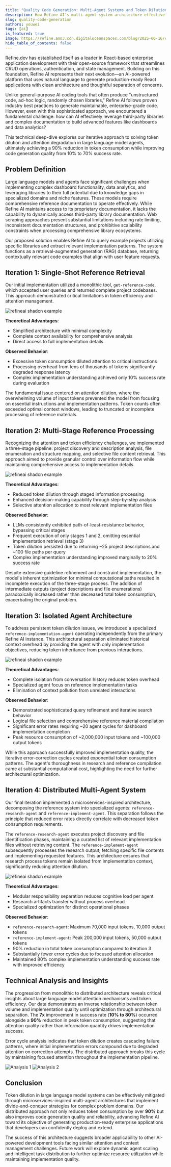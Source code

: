 ```yaml
---
title: "Quality Code Generation: Multi-Agent Systems and Token Dilution"
description: How Refine AI's multi-agent system architecture effectively tackles token dilution, drastically improving code generation quality.
slug: quality-code-generation
authors: youwei
tags: [ai]
is_featured: true
image: https://refine.ams3.cdn.digitaloceanspaces.com/blog/2025-06-16/cover.png
hide_table_of_contents: false
---
```


Refine.dev has established itself as a leader in React-based enterprise application development with their open-source framework that streamlines CRUD operations, authentication, and state management. Building on this foundation, Refine AI represents their next evolution—an AI-powered platform that uses natural language to generate production-ready React applications with clean architecture and thoughtful separation of concerns.

Unlike general-purpose AI coding tools that often produce "unstructured code, ad-hoc logic, randomly chosen libraries," Refine AI follows proven industry best practices to generate maintainable, enterprise-grade code. However, even with this sophisticated approach, we encountered a fundamental challenge: how can AI effectively leverage third-party libraries and complex documentation to build advanced features like dashboards and data analytics?

This technical deep-dive explores our iterative approach to solving token dilution and attention degradation in large language model agents, ultimately achieving a 90% reduction in token consumption while improving code generation quality from 10% to 70% success rate.

## Problem Definition

Large language models and agents face significant challenges when implementing complex dashboard functionality, data analytics, and leveraging libraries to their full potential due to knowledge gaps in specialized domains and niche features. These models require comprehensive reference documentation to operate effectively. While Refine AI maintains access to its proprietary documentation, it lacks the capability to dynamically access third-party library documentation. Web scraping approaches present substantial limitations including rate limiting, inconsistent documentation structures, and prohibitive scalability constraints when processing comprehensive library ecosystems.

Our proposed solution enables Refine AI to query example projects utilizing specific libraries and extract relevant implementation patterns. The system functions as a retrieval-augmented generation (RAG) database, returning contextually relevant code examples that align with user feature requests.

## Iteration 1: Single-Shot Reference Retrieval

Our initial implementation utilized a monolithic tool, `get-reference-code`, which accepted user queries and returned complete project codebases. This approach demonstrated critical limitations in token efficiency and attention management.

<div className="centered-image">
 <img src="https://refine.ams3.cdn.digitaloceanspaces.com/blog/2025-06-16/iteration_1.png
 " alt="refineai shadcn example" />
</div>

**Theoretical Advantages**:

- Simplified architecture with minimal complexity
- Complete context availability for comprehensive analysis
- Direct access to full implementation details

**Observed Behavior**:

- Excessive token consumption diluted attention to critical instructions
- Processing overhead from tens of thousands of tokens significantly degraded response latency
- Complex implementation understanding achieved only 10% success rate during evaluation

The fundamental issue centered on attention dilution, where the overwhelming volume of input tokens prevented the model from focusing on essential instructions and implementation patterns. Token counts often exceeded optimal context windows, leading to truncated or incomplete processing of reference materials.

## Iteration 2: Multi-Stage Reference Processing

Recognizing the attention and token efficiency challenges, we implemented a three-stage pipeline: project discovery and description analysis, file enumeration and structure mapping, and selective file content retrieval. This approach aimed to provide granular control over information flow while maintaining comprehensive access to implementation details.

<div className="centered-image">
 <img src="https://refine.ams3.cdn.digitaloceanspaces.com/blog/2025-06-16/iteration_2.png
 " alt="refineai shadcn example" />
</div>

**Theoretical Advantages**:

- Reduced token dilution through staged information processing
- Enhanced decision-making capability through step-by-step analysis
- Selective attention allocation to most relevant implementation files

**Observed Behavior**:

- LLMs consistently exhibited path-of-least-resistance behavior, bypassing critical stages
- Frequent execution of only stages 1 and 2, omitting essential implementation retrieval (stage 3)
- Token dilution persisted due to returning ~25 project descriptions and ~100 file paths per query
- Complex implementation understanding improved marginally to 20% success rate

Despite extensive guideline refinement and constraint implementation, the model's inherent optimization for minimal computational paths resulted in incomplete execution of the three-stage process. The addition of intermediate outputs (project descriptions and file enumerations) paradoxically increased rather than decreased total token consumption, exacerbating the original problem.

## Iteration 3: Isolated Agent Architecture

To address persistent token dilution issues, we introduced a specialized `reference-implementation-agent` operating independently from the primary Refine AI instance. This architectural separation eliminated historical context overhead by providing the agent with only implementation objectives, reducing token inheritance from previous interactions.

<div className="centered-image">
 <img src="https://refine.ams3.cdn.digitaloceanspaces.com/blog/2025-06-16/iteration_3.png
 " alt="refineai shadcn example" />
</div>

**Theoretical Advantages**:

- Complete isolation from conversation history reduces token overhead
- Specialized agent focus on reference implementation tasks
- Elimination of context pollution from unrelated interactions

**Observed Behavior**:

- Demonstrated sophisticated query refinement and iterative search behavior
- Logical file selection and comprehensive reference material compilation
- Significant error rates requiring ~20 agent cycles for dashboard implementation completion
- Peak resource consumption of ~2,000,000 input tokens and ~100,000 output tokens

While this approach successfully improved implementation quality, the iterative error-correction cycles created exponential token consumption patterns. The agent's thoroughness in research and reference compilation came at substantial computational cost, highlighting the need for further architectural optimization.

## Iteration 4: Distributed Multi-Agent System

Our final iteration implemented a microservices-inspired architecture, decomposing the reference system into specialized agents: `reference-research-agent` and `reference-implement-agent`. This separation follows the principle that reduced error rates directly correlate with decreased token consumption requirements.

The `reference-research-agent` executes project discovery and file identification phases, maintaining a curated list of relevant implementation files without retrieving content. The `reference-implement-agent` subsequently processes the research output, fetching specific file contents and implementing requested features. This architecture ensures that research process tokens remain isolated from implementation context, significantly reducing attention dilution.

<div className="centered-image">
 <img src="https://refine.ams3.cdn.digitaloceanspaces.com/blog/2025-06-16/iteration_4.png
 " alt="refineai shadcn example" />
</div>

**Theoretical Advantages**:

- Modular responsibility separation reduces cognitive load per agent
- Research artifacts transfer without process overhead
- Specialized optimization for distinct operational phases

**Observed Behavior**:

- `reference-research-agent`: Maximum 70,000 input tokens, 10,000 output tokens
- `reference-implement-agent`: Peak 200,000 input tokens, 50,000 output tokens
- 90% reduction in total token consumption compared to iteration 3
- Substantially fewer error cycles due to focused attention allocation
- Maintained 80% complex implementation understanding success rate with improved efficiency

## Technical Analysis and Insights

The progression from monolithic to distributed architecture reveals critical insights about large language model attention mechanisms and token efficiency. Our data demonstrates an inverse relationship between token volume and implementation quality until optimization through architectural separation. The **7x** improvement in success rate (**10% to 80%**) occurred alongside a **90%** reduction in peak token consumption, suggesting that attention quality rather than information quantity drives implementation success.

Error cycle analysis indicates that token dilution creates cascading failure patterns, where initial implementation errors compound due to degraded attention on correction attempts. The distributed approach breaks this cycle by maintaining focused attention throughout the implementation pipeline.

<div style={{display: 'flex', justifyContent: 'center', alignItems: 'center', gap: '30px', flexWrap: 'wrap'}}>
  <img src="https://refine.ams3.cdn.digitaloceanspaces.com/blog/2025-06-16/chart_1.png" alt="Analysis 1" style={{width: '45%'}} />
  <img src="https://refine.ams3.cdn.digitaloceanspaces.com/blog/2025-06-16/chart_2.png" alt="Analysis 2" style={{width: '45%'}} />
</div>

## Conclusion

Token dilution in large language model systems can be effectively mitigated through microservices-inspired multi-agent architectures that implement divide-and-conquer strategies for complex problem domains. Our distributed approach not only reduces token consumption by over **90%** but also improves code generation quality and reliability, advancing Refine AI toward its objective of generating production-ready enterprise applications that developers can confidently deploy and extend.

The success of this architecture suggests broader applicability to other AI-powered development tools facing similar attention and context management challenges. Future work will explore dynamic agent scaling and intelligent task distribution to further optimize resource utilization while maintaining implementation quality.

